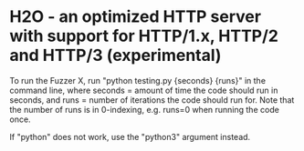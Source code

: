H2O - an optimized HTTP server with support for HTTP/1.x, HTTP/2 and HTTP/3 (experimental)
===

To run the Fuzzer X, run "python testing.py {seconds} {runs}" in the command line, where seconds = amount of time the code should run in seconds, and runs = number of iterations the code should run for. Note that the number of runs is in 0-indexing, e.g. runs=0 when running the code once.

If "python" does not work, use the "python3" argument instead.
